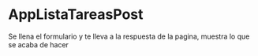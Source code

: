 # AppListaTareasPost
Se llena el formulario y te lleva a la respuesta de la pagina, muestra lo que se acaba de hacer 
